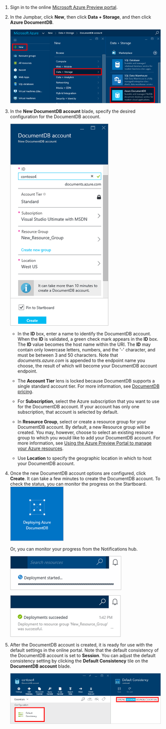 1.  Sign in to the online [Microsoft Azure Preview portal](https://portal.azure.com/).
2.  In the Jumpbar, click **New**, then click **Data + Storage**, and then click **Azure DocumentDB**. 
  
    ![Screen shot of the Azure preview portal  to create a database, highlighting the New button, Data + storage in the Create blade, and Azure DocumentDB in the Data + Storage blade](media/documentdb-create-dbaccount/ca1.png)  

3. In the **New DocumentDB account** blade, specify the desired configuration for the DocumentDB account. 
 
    ![Screen shot of the New DocumentDB blade](media/documentdb-create-dbaccount/ca3.png) 


    - In the **ID** box, enter a name to identify the DocumentDB account.  When the **ID** is validated, a green check mark appears in the **ID** box. The **ID** value becomes the host name within the URI. The **ID** may contain only lowercase letters, numbers, and the '-' character, and must be between 3 and 50 characters. Note that *documents.azure.com* is appended to the endpoint name you choose, the result of which will become your DocumentDB account endpoint.
    

    - The **Account Tier** lens is locked because DocumentDB supports a single standard account tier. For more information, see [DocumentDB pricing](http://go.microsoft.com/fwlink/p/?LinkID=402317&clcid=0x409).
    
    - For **Subscription**, select the Azure subscription that you want to use for the DocumentDB account. If your account has only one subscription, that account is selected by default.

    - In **Resource Group**, select or create a resource group for your DocumentDB account.  By default, a new Resource group will be created.  You may, however, choose to select an existing resource group to which you would like to add your DocumentDB account. For more information, see [Using the Azure Preview Portal to manage your Azure resources](resource-group-portal.md).
 
    - Use **Location** to specify the geographic location in which to host your DocumentDB account.   

4.  Once the new DocumentDB account options are configured, click **Create**.  It can take a few minutes to create the DocumentDB account.  To check the status, you can monitor the progress on the Startboard.  
    ![Screen shot of the Creating tile on the Startboard - Online database creator](media/documentdb-create-dbaccount/ca4.png)  
  
    Or, you can monitor your progress from the Notifications hub.  

    ![Create databases quickly - Screen shot of the Notifications hub, showing that the DocumentDB account is being created](media/documentdb-create-dbaccount/ca5.png)  

    ![Screen shot of the Notifications hub, showing that the DocumentDB account was created successfully and deployed to a resource group - Online database creator notification](media/documentdb-create-dbaccount/ca6.png)

5.  After the DocumentDB account is created, it is ready for use with the default settings in the online portal. Note that the default consistency of the DocumentDB account is set to **Session**.  You can adjust the default consistency setting by clicking the **Default Consistency** tile on the **DocumentDB account** blade.

    ![Screen shot of the Resource Group blade - begin application development](media/documentdb-create-dbaccount/ca7.png)  

[How to: Create a DocumentDB account]: #Howto
[Next steps]: #NextSteps
[documentdb-manage]:../articles/documentdb/documentdb-manage.md

